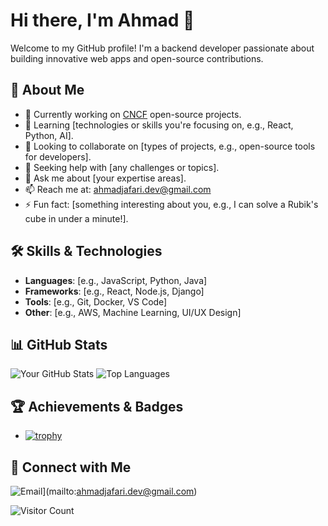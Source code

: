 # Hi there, I'm Ahmad 👋

Welcome to my GitHub profile! I'm a backend developer passionate about building innovative web apps and open-source contributions.

## 🚀 About Me
- 🔭 Currently working on [CNCF](https://www.cncf.io/) open-source projects.
- 🌱 Learning [technologies or skills you're focusing on, e.g., React, Python, AI].
- 👯 Looking to collaborate on [types of projects, e.g., open-source tools for developers].
- 🤔 Seeking help with [any challenges or topics].
- 💬 Ask me about [your expertise areas].
- 📫 Reach me at: ahmadjafari.dev@gmail.com
- ⚡ Fun fact: [something interesting about you, e.g., I can solve a Rubik's cube in under a minute!].

## 🛠️ Skills & Technologies
- **Languages**: [e.g., JavaScript, Python, Java]
- **Frameworks**: [e.g., React, Node.js, Django]
- **Tools**: [e.g., Git, Docker, VS Code]
- **Other**: [e.g., AWS, Machine Learning, UI/UX Design]

## 📊 GitHub Stats
![Your GitHub Stats](https://github-readme-stats.vercel.app/api?username=ahmadjafari86&show_icons=true&theme=radical)
![Top Languages](https://github-readme-stats.vercel.app/api/top-langs/?username=ahmadjafari86&layout=compact&theme=radical)

## 🏆 Achievements & Badges
- [![trophy](https://github-profile-trophy.vercel.app/?username=ahmadjafari86&theme=onedark)](https://github.com/ryo-ma/github-profile-trophy)


## 🔗 Connect with Me
![Email](https://img.shields.io/badge/Email-Contact-red?logo=gmail)](mailto:ahmadjafari.dev@gmail.com)

![Visitor Count](https://visitor-badge.laobi.icu/badge?page_id=ahmadjafari86)
